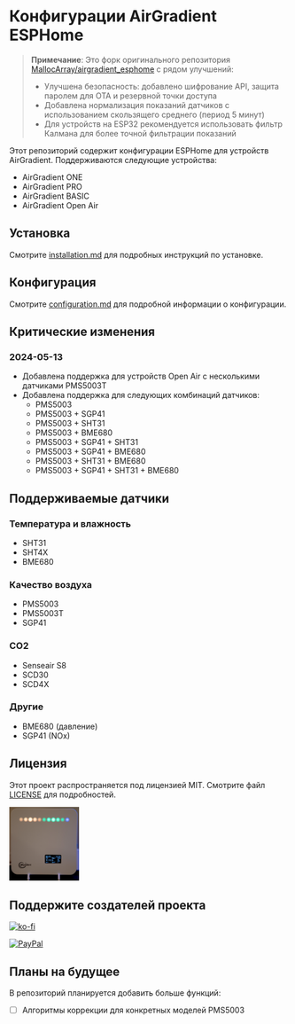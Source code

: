 # Конфигурации AirGradient ESPHome

> **Примечание**: Это форк оригинального репозитория [MallocArray/airgradient_esphome](https://github.com/MallocArray/airgradient_esphome) с рядом улучшений:
> - Улучшена безопасность: добавлено шифрование API, защита паролем для OTA и резервной точки доступа
> - Добавлена нормализация показаний датчиков с использованием скользящего среднего (период 5 минут)
> - Для устройств на ESP32 рекомендуется использовать фильтр Калмана для более точной фильтрации показаний

Этот репозиторий содержит конфигурации ESPHome для устройств AirGradient. Поддерживаются следующие устройства:

- AirGradient ONE
- AirGradient PRO
- AirGradient BASIC
- AirGradient Open Air

## Установка

Смотрите [installation.md](installation.md) для подробных инструкций по установке.

## Конфигурация

Смотрите [configuration.md](configuration.md) для подробной информации о конфигурации.

## Критические изменения

### 2024-05-13

- Добавлена поддержка для устройств Open Air с несколькими датчиками PMS5003T
- Добавлена поддержка для следующих комбинаций датчиков:
  - PMS5003
  - PMS5003 + SGP41
  - PMS5003 + SHT31
  - PMS5003 + BME680
  - PMS5003 + SGP41 + SHT31
  - PMS5003 + SGP41 + BME680
  - PMS5003 + SHT31 + BME680
  - PMS5003 + SGP41 + SHT31 + BME680

## Поддерживаемые датчики

### Температура и влажность
- SHT31
- SHT4X
- BME680

### Качество воздуха
- PMS5003
- PMS5003T
- SGP41

### CO2
- Senseair S8
- SCD30
- SCD4X

### Другие
- BME680 (давление)
- SGP41 (NOx)

## Лицензия

Этот проект распространяется под лицензией MIT. Смотрите файл [LICENSE](LICENSE.txt) для подробностей.

<img src="image/README/1715467068556.png" width=25% height=25%>

## Поддержите создателей проекта

[![ko-fi](https://ko-fi.com/img/githubbutton_sm.svg)](https://ko-fi.com/O5O31C8PHG)

[![PayPal](https://img.shields.io/badge/PayPal-00457C?style=for-the-badge&logo=paypal&logoColor=white)](https://paypal.me/mallocarray)

## Планы на будущее

В репозиторий планируется добавить больше функций:

- [ ] Алгоритмы коррекции для конкретных моделей PMS5003
